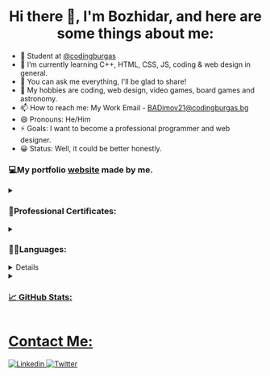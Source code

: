 <h1 style="text-align: center;"> Hi there 👋, I'm Bozhidar, and here are some things about me: </h1>

- 🔭 Student at <a href="https://www.codingburgas.bg/"> @codingburgas </a>
- 🌱 I’m currently learning C++, HTML, CSS, JS, coding & web design in general.
- 💬 You can ask me everything, I'll be glad to share!
- 👯 My hobbies are coding, web design, video games, board games and astronomy.
- 📫 How to reach me:  My Work Email - <a href="mailto:BADimov21@codingburgas.bg">BADimov21@codingburgas.bg </a>
- 😄 Pronouns: He/Him
- ⚡ Goals: I want to become a professional programmer and web designer.
- 😀 Status: Well, it could be better honestly.

<h3>💻My portfolio <a href="https://badimov.netlify.app">website</a> made by me.</h3>

<details>
       <summary><h3>💼Professional Certificates:</h3></summary>
       <a href="https://www.credly.com/badges/878a8d30-198d-417e-9105-92a4849f9509" > <img src="https://images.credly.com/size/680x680/images/e2dc688d-de61-44a5-81af-ee96f117a211/ITS-Badges_HTML-and-CSS_1200px.png" height="200" weight="200" alt="MS Word 2016 Specialist Certificate"> </a>
       <a href="https://www.credly.com/badges/f1f770a9-323f-4181-b5bc-7b5f38abc063" > <img src="https://images.credly.com/size/680x680/images/fd092703-61db-4e9f-9c7c-2211d44ca87d/MOS_Word.png" height="200" weight="200" alt="HTML5 & CSS3 IT Specialist Certificate"> </a>
</details>
       
<details>
       <summary><h3>👨‍💻Languages:</h3></summary>
       <a href="https://en.wikipedia.org/wiki/C%2B%2B" > <img src="https://upload.wikimedia.org/wikipedia/commons/thumb/1/18/ISO_C%2B%2B_Logo.svg/180px-ISO_C%2B%2B_Logo.svg.png" height="75" weight="75" alt="C++"> </a>
       <a href="https://en.wikipedia.org/wiki/JavaScript" ><img src="https://upload.wikimedia.org/wikipedia/commons/thumb/9/99/Unofficial_JavaScript_logo_2.svg/210px-Unofficial_JavaScript_logo_2.svg.png" height="75" weight="75" alt="JavaScript">
       <a href="https://en.wikipedia.org/wiki/HTML5" ><img src="https://raw.githubusercontent.com/devicons/devicon/1119b9f84c0290e0f0b38982099a2bd027a48bf1/icons/html5/html5-plain-wordmark.svg" height="75" weight="75" alt="HTML5"> </a>
       <a href="https://en.wikipedia.org/wiki/CSS" ><img src="https://raw.githubusercontent.com/devicons/devicon/1119b9f84c0290e0f0b38982099a2bd027a48bf1/icons/css3/css3-plain-wordmark.svg" height="75" weight="75" alt="CSS3">
</details>
       
<details>
       <summary><h3>🛠️Software:</h3></summary>
       <a href="https://visualstudio.microsoft.com/" ><img src="https://upload.wikimedia.org/wikipedia/commons/thumb/2/2c/Visual_Studio_Icon_2022.svg/2048px-Visual_Studio_Icon_2022.svg.png" height="75" weight="75" alt="Visual Studio 2022">
       <a href="https://code.visualstudio.com/" ><img src="https://github.com/YVSimeonova19/YVSimeonova19/blob/master/images/vscode.png?raw=true" height="75" weight="75" alt="Visual Studio Code">
       <a href="https://replit.com/" ><img src="https://upload.wikimedia.org/wikipedia/commons/thumb/b/b2/Repl.it_logo.svg/330px-Repl.it_logo.svg.png" height="75" weight="75" alt="Replit">
       <a href="https://github.com/" ><img src="https://play-lh.googleusercontent.com/PCpXdqvUWfCW1mXhH1Y_98yBpgsWxuTSTofy3NGMo9yBTATDyzVkqU580bfSln50bFU" height="75" weight="75" alt="GitHub">
        <a href="https://en.wikipedia.org/wiki/Microsoft_Office"><img src="https://upload.wikimedia.org/wikipedia/commons/thumb/5/5f/Microsoft_Office_logo_%282019%E2%80%93present%29.svg/150px-Microsoft_Office_logo_%282019%E2%80%93present%29.svg.png" height="75" weight="75" alt="MS Office">
</details>
<details>
       <summary><h3>📈 GitHub Stats:</h3></summary>
       <img src="https://github-readme-stats.vercel.app/api?username=BADimov21&count_private=true&show_icons=true&theme=radical"> <br>
       <img src="https://github-readme-stats.vercel.app/api/top-langs/?username=BADimov21&show_icons=true&theme=radical">
 </details>
        <h1>Contact Me:</h1>
  <a href="https://www.linkedin.com/in/bozhidar-dimov-a5b31223a"> <img src="https://play-lh.googleusercontent.com/kMofEFLjobZy_bCuaiDogzBcUT-dz3BBbOrIEjJ-hqOabjK8ieuevGe6wlTD15QzOqw" height="75" weight="75" alt="Linkedin"> </a>
  <a href="https://twitter.com/Bokata_96"> <img src="https://upload.wikimedia.org/wikipedia/commons/thumb/4/4f/Twitter-logo.svg/150px-Twitter-logo.svg.png" height="75" weight="75" alt="Twitter"> </a>
